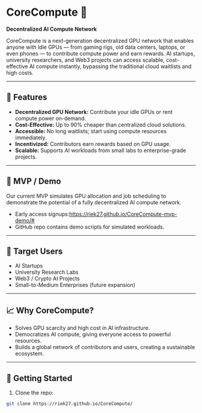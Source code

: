 # CoreCompute 🚀

**Decentralized AI Compute Network**  

CoreCompute is a next-generation decentralized GPU network that enables anyone with idle GPUs — from gaming rigs, old data centers, laptops, or even phones — to contribute compute power and earn rewards. AI startups, university researchers, and Web3 projects can access scalable, cost-effective AI compute instantly, bypassing the traditional cloud waitlists and high costs.

---

## 🌟 Features

- **Decentralized GPU Network:** Contribute your idle GPUs or rent compute power on-demand.
- **Cost-Effective:** Up to 90% cheaper than centralized cloud solutions.
- **Accessible:** No long waitlists; start using compute resources immediately.
- **Incentivized:** Contributors earn rewards based on GPU usage.
- **Scalable:** Supports AI workloads from small labs to enterprise-grade projects.

---

## 🚀 MVP / Demo

Our current MVP simulates GPU allocation and job scheduling to demonstrate the potential of a fully decentralized AI compute network.  
- Early access signups:https://riek27.github.io/CoreCompute-mvp-demo/# 
- GitHub repo contains demo scripts for simulated workloads.

---

## 🎯 Target Users

- AI Startups
- University Research Labs
- Web3 / Crypto AI Projects
- Small-to-Medium Enterprises (future expansion)

---

## 📈 Why CoreCompute?

- Solves GPU scarcity and high cost in AI infrastructure.
- Democratizes AI compute, giving everyone access to powerful resources.
- Builds a global network of contributors and users, creating a sustainable ecosystem.

---

## 📂 Getting Started

1. Clone the repo:
```bash
git clone https://riek27.github.io/CoreCompute/ 
